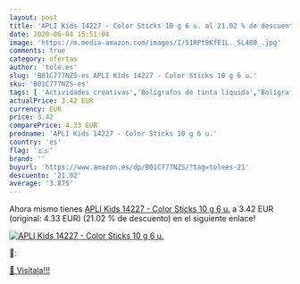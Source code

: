 ```yaml
---
layout: post
title: 'APLI Kids 14227 - Color Sticks 10 g 6 u. al 21.02 % de descuento'
date: 2020-06-04 15:51:04
image: 'https://m.media-amazon.com/images/I/51RPt8KfE1L._SL400_.jpg'
comments: true
category: ofertas
author: 'tole.es'
slug: 'B01C777NZS-es APLI Kids 14227 - Color Sticks 10 g 6 u.'
sku: 'B01C777NZS-es'
tags: [ 'Actividades creativas','Bolígrafos de tinta líquida','Bolígrafos y recambios','Bolígrafos, lápices y útiles de escritura','Juguetes','Juguetes y juegos','Material de educación infantil','Material de escritura y dibujo para niños','Material escolar y educativo','Mosaicos para niños','Oficina y papelería','Pinturas','Rotuladores de colores para niños','Témperas y pinturas para murales','apli', ]
actualPrice: 3.42 EUR
currency: EUR
price: 3.42
comparePrice: 4.33 EUR
prodname: 'APLI Kids 14227 - Color Sticks 10 g 6 u.'
country: 'es'
flag: '🇪🇸'
brand: ''
buyurl: 'https://www.amazon.es/dp/B01C777NZS/?tag=tolees-21'
descuento: '21.02'
average: '3.875'
---
```


Ahora mismo tienes [APLI Kids 14227 - Color Sticks 10 g 6 u.](https://www.amazon.es/dp/B01C777NZS/?tag=tolees-21) a 3.42 EUR (original: 4.33 EUR) (21.02 %  de descuento) en el siguiente enlace!

[![APLI Kids 14227 - Color Sticks 10 g 6 u.](https://m.media-amazon.com/images/I/51RPt8KfE1L._SL400_.jpg)](https://www.amazon.es/dp/B01C777NZS/?tag=tolees-21)

🔎:


[🛒 Visítala!!!](https://www.amazon.es/dp/B01C777NZS/?tag=tolees-21)
